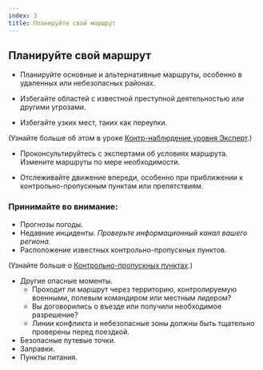 ```yaml
---
index: 3
title: Планируйте свой маршрут
---
```

## Планируйте свой маршрут

*   Планируйте основные и альтернативные маршруты, особенно в удаленных или небезопасных районах.

*   Избегайте областей с известной преступной деятельностью или другими угрозами.

*   Избегайте узких мест, таких как переулки.

(Узнайте больше об этом в уроке [Контр-наблюдение уровня Эксперт](umbrella://incident-response/counter-surveillance/expert).)

*   Проконсультируйтесь с экспертами об условиях маршрута. Измените маршруты по мере необходимости.

*   Отслеживайте движение впереди, особенно при приближении к контрольно-пропускным пунктам или препятствиям.

### Принимайте во внимание:

*   Прогнозы погоды.
*   Недавние инциденты. *Проверьте информационный канал вашего региона.*
*   Расположение известных контрольно-пропускных пунктов.

(Узнайте больше о [Контрольно-пропускных пунктах](umbrella://travel/checkpoints).)

*   Другие опасные моменты.
    * Проходит ли маршрут через территорию, контролируемую военными, полевым командиром или местным лидером?
    * Вы договорились о въезде или получили необходимое разрешение?
    * Линии конфликта и небезопасные зоны должны быть тщательно проверены перед поездкой.
*   Безопасные путевые точки.
*   Заправки.
*   Пункты питания.
